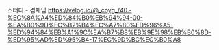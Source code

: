스터디 - 겸재님
https://velog.io/@_coyg_/40.-%EC%8A%A4%ED%84%B0%EB%94%94-00-%EA%B0%9D%EC%B2%B4%EC%A7%80%ED%96%A5-%ED%94%84%EB%A1%9C%EA%B7%B8%EB%9E%98%EB%B0%8D-%ED%95%AD%ED%95%B4-17%EC%9D%BC%EC%B0%A8